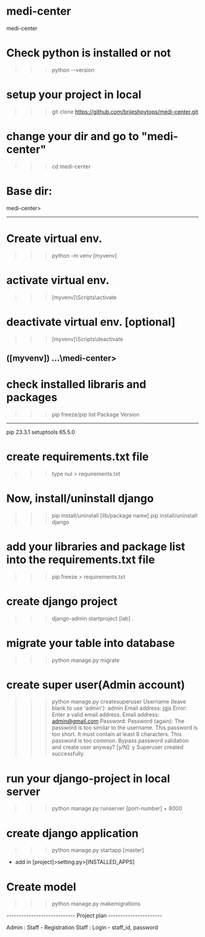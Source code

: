 # medi-center
medi-center

# Check python is installed or not
>>> python --version

# setup your project in local
>>>git clone https://github.com/brijeshpytops/medi-center.git

# change your dir and go to "medi-center"
>>>cd medi-center

# Base dir:
medi-center>

--------------------------------------------------------
# Create virtual env.
>>>python -m venv [myvenv]

# activate virtual env.
>>>[myvenv]\Scripts\activate

# deactivate virtual env. [optional]
>>>[myvenv]\Scripts\deactivate

([myvenv]) ...\medi-center>
---------------------------
# check installed libraris and packages
>>>pip freeze/pip list
Package    Version
---------- -------
pip        23.3.1
setuptools 65.5.0

# create requirements.txt file
>>>type nul > requirements.txt

# Now, install/uninstall django 
>>> pip install/uninstall [lib/package name]
>>> pip install/uninstall django

# add your libraries and package list into the requirements.txt file
>>> pip freeze > requirements.txt

# create django project
>>> django-admin startproject [lab] .

# migrate your table into database
>>> python manage.py migrate

# create super user(Admin account)
>>> python manage.py createsuperuser
Username (leave blank to use 'admin'): admin
Email address: jgjs
Error: Enter a valid email address.
Email address: admin@gmail.com
Password:
Password (again):
The password is too similar to the username.
This password is too short. It must contain at least 8 characters.
This password is too common.
Bypass password validation and create user anyway? [y/N]: y
Superuser created successfully.

# run your django-project in local server
>>> python manage.py runserver [port-number] + 8000

# create django application
>>> python manage.py startapp [master] 
- add in [project]>setting.py>[INSTALLED_APPS]

# Create model
>>> python manage.py makemigrations

---------------------------- Project plan ----------------------

Admin :
    Staff - Registration
Staff :
    Login - staff_id, password